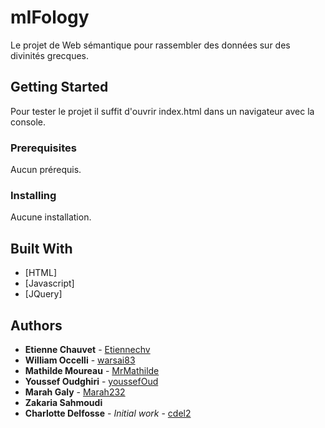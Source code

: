 # mIFology

Le projet de Web sémantique pour rassembler des données sur des divinités grecques.

## Getting Started

Pour tester le projet il suffit d'ouvrir index.html dans un navigateur avec la console.

### Prerequisites

Aucun prérequis.

### Installing

Aucune installation.

## Built With

* [HTML]
* [Javascript]
* [JQuery]

## Authors

* **Etienne Chauvet** - [Etiennechv](https://github.com/Etiennechv)
* **William Occelli** - [warsai83](https://github.com/warsai83)
* **Mathilde Moureau** - [MrMathilde](https://github.com/MrMathilde)
* **Youssef Oudghiri** - [youssefOud](https://github.com/youssefOud)
* **Marah Galy** - [Marah232](https://github.com/Marah232)
* **Zakaria Sahmoudi** 
* **Charlotte Delfosse** - *Initial work* - [cdel2](https://github.com/cdel2)
